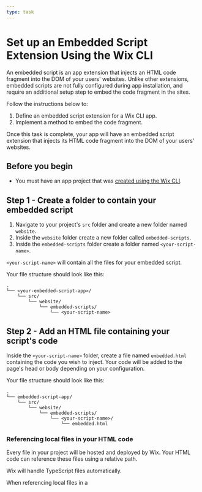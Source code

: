 ```yaml
---
type: task
---
```


# Set up an Embedded Script Extension Using the Wix CLI

An embedded script is an app extension that injects an HTML code fragment into the DOM of your users' websites. Unlike other extensions, embedded scripts are not fully configured during app installation, and require an additional setup step to embed the code fragment in the sites.

Follow the instructions below to:

1. Define an embedded script extension for a Wix CLI app.
2. Implement a method to embed the code fragment.

Once this task is complete, your app will have an embedded script extension that injects its HTML code fragment into the DOM of your users' websites.

## Before you begin

* You must have an app project that was [created using the Wix CLI](https://dev.wix.com/docs/build-apps/developer-tools/cli/get-started/quick-start).

## Step 1 - Create a folder to contain your embedded script

1. Navigate to your project's `src` folder and create a new folder named `website`.
2. Inside the `website` folder create a new folder called `embedded-scripts`.
3. Inside the `embedded-scripts` folder create a folder named `<your-script-name>`.

`<your-script-name>` will contain all the files for your embedded script.

Your file structure should look like this:

  ```tsx
  .
  └── <your-embedded-script-app>/
      └── src/
          └── website/
              └── embedded-scripts/
                  └── <your-script-name>
  ```

## Step 2 - Add an HTML file containing your script's code

Inside the `<your-script-name>` folder, create a file named `embedded.html` containing the code you wish to inject. Your code will be added to the page's head or body depending on your configuration.

Your file structure should look like this:

  ```tsx
  .
  └── embedded-script-app/
      └── src/
          └── website/
              └── embedded-scripts/
                  └── <your-script-name>/
                      └── embedded.html
  ```

### Referencing local files in your HTML code

Every file in your project will be hosted and deployed by Wix. Your HTML code can reference these files using a relative path.

Wix will handle TypeScript files automatically.

When referencing local files in a <script> tag, the tag needs to have `type="module"`.

### Using dynamic parameters in your HTML code

You can embed dynamic parameters in your code to inject custom information per site.

For example:

  ```tsx
  <meta name = "google-tag" id = "{{googleTag}}"></meta>
  <script> console.log("Hello {{userName}} from the CLI.");</script>
  ```

Dynamic parameters must be:

* Wrapped in double curly braces. For example, `{{userName}}`.
* Within a quote (") to avoid code evaluation.
* Set using the [Embedded Scripts API](https://dev.wix.com/api/rest/app-management/apps/embedded-scripts/introduction).
* Made up only of letters. (No special characters or spaces.)

Dynamic parameter values must be strings.

## Step 3 - Specify dynamic parameter values during development (Optional)

In production, dynamic parameter values are set after installation by calling the Embed Script endpoint explained in Step 5.

When testing in your local development environment, you can specify values to assign to these parameters as follows:

1. Inside the `<your-script-name>` folder, create a file named `params.dev.json`.

   Your file structure should look like this:

    ```tsx
    .
    └── embedded-script-app/
        └── src/
            └── website/
                └── embedded-scripts/
                    └── <your-script-name>/
                        ├── embedded.html
                        └── params.dev.json
    ```

2. Make sure this file includes an object containing key-value pairs for each of your dynamic parameters.

   For example, for the code:

    ```tsx
    <script> console.log("Hello {{userName}} from the CLI. Your Ggoogle Tag ID is: {{googleTagId}}."); </script>
    ```

3. Make sure the params.dev.json is in the following format:

    ```tsx
    {
      "userName": "Jerry",
      "googleTagId": "GT-XXXXXXXXX"
    }
    ```

4. Make sure the keys are the dynamic parameter names in quotes. The values will be assigned to the parameters when testing your script.

## Step 4 - Add configuration details for your embedded script

Inside the `<your-script-name>` folder, create a file named `embedded.json`. 

Your file structure should look like this:
  ```tsx
  .
  └── embedded-script-app/
      └── src/
          └── website/
              └── embedded-scripts/
                  └── <your-script-name>/
                      ├── embedded.html
                      ├── embedded.json
                      └── params.dev.json
  ```

This file must have the following structure

  ```tsx
  {
    "id": "1347ffed-668c-4133-9d90-510f58f02c33",
    "name": "console-logger",
    "scriptType": "FUNCTIONAL",
    "placement": "HEAD"
  }
  ```

* `id`  is a unique identifier for your script. For example, a randomly generated GUID.
* `name` is the name of your script as it will appear in the [Wix Developers Center](https://dev.wix.com/apps/my-apps). It can only contain letters and the hyphen (-) character.
* `scriptType` is an enum used by Wix's Cookie Consent Banner tool to determine whether site visitors consent to having your script run during their visit. Possible values are:
  * `"ESSENTIAL"`: Enables site visitors to move around the website and use essential features like secure and private areas crucial to the functioning of the site.
  * `"FUNCTIONAL"`: Remembers choices site visitors make to improve their experience, such as language.
  * `"ANALYTICS"`: Provides statistics to the site owner on how visitors use the website, such as which pages they visit. This helps improve the website by identifying errors and performance issues.
  * `"ADVERTISING"`: Provides visitor information to the site owner to help market their products, such as data on the impact of marketing campaigns, re-targeted advertising, and so on.

  > **About types**
  >  
  > An embedded script must have a type. If your script falls into more than one type, choose the option closest to the bottom of the list above. For example, if your script has **Advertising** and **Analytics** aspects, choose **Advertising** as its type. It's unlikely that you'll need to mark it as **Essential** – if you think you need to use this, [get in touch with us](https://devforum.wix.com/en/contact).

* `placement` is an enum indicating where in the page's DOM the HTML code will be injected. Possible values are:
  * `"HEAD"`: Injects the code between the page's `<head>` and `</head>` tags.
  * `"BODY_START"`: Injects the code immediately after the page's opening `<body>` tag.
  * `"BODY_END"`: Injects the code immediately before the page's closing `</body>` tag.



## Step 5 - Prepare your app to embed the script after installation

To finish setting up your embedded script, either you or the site owner must call the [Embed Script](https://dev.wix.com/docs/rest/api-reference/app-management/apps/embedded-scripts/embed-script) endpoint to embed your script and update the values of the dynamic parameters in each app instance.

### Prompting the site owner to embed the script (recommended)

If your app has a dashboard page, you have the option to shift responsibility for this last configuration step onto site owners.

Site owners can call the [Embed Script](https://dev.wix.com/docs/rest/api-reference/app-management/apps/embedded-scripts/embed-script) endpoint using the `fetch` method from the [Wix React SDK](https://dev.wix.com/docs/sdk/api-reference/sdk-react/setup).

By requiring site owners to complete the setup, you avoid the [OAuth access](https://dev.wix.com/docs/build-apps/build-your-app/authentication/oauth) requirements for an app.

>**Note**: If an app has a dashboard page and an embedded script extension, site owners will automatically be directed to the app's dashboard page after installing the app.

To use the `fetch` method in your app's dashboard page:

1. Navigate to your `page.tsx` file in `src/dashboard/pages`.
2. Add the following import statement at the top of your page:

```tsx
import { useWix } from "@wix/sdk-react";
```

3. Inside the `Index` method, add the following code:

```tsx
const { fetch } = useWix();
```

4. Add the `fetch` call somewhere in your code.

For example, add a call to action with instructions to click a button to complete setup for your app. Then, when the site owner clicks the button, they will call the `fetch` method.

The `fetch` method call should follow the following format:

  ```tsx
  fetch('https://www.wixapis.com/apps/v1/scripts', {
    method : 'post',
    headers : {'content-type':'application/json'},
    body : JSON.stringify({
      "properties": {
          "parameters": {
              "<your-key-1>": "<your-value-1>",
              "<your-key-2>": "<your-value-2>",
          }
      }
    })
  })
  ```

Ensure that the `"parameters"` section of the `body` contains all the dynamic parameters in your embedded script. Otherwise, you will get an error and your code will not be embedded.

### Embedding a script as an app developer

You can also call the [Embed Script](https://dev.wix.com/docs/rest/api-reference/app-management/apps/embedded-scripts/embed-script) endpoint from your server once the app is installed on a user's site. This will require an access token obtained through the [OAuth process](https://dev.wix.com/docs/build-apps/build-your-app/authentication/oauth).

## Summary

By following these instructions, you have configured an embedded script extension for your application and provided a method to embed its HTML code fragment on your users' websites. When site owners download your app and complete the setup process, your code will be injected into the DOM of every page on their website at the location you specified.
